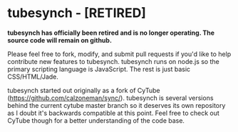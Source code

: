 tubesynch - [RETIRED]
===========================================================================================

**tubesynch has officially been retired and is no longer operating. The source code will remain on github.**

Please feel free to fork, modify, and submit pull requests if you'd like to help contribute new features to tubesynch. tubesynch runs on node.js so the primary scripting language is JavaScript. The rest is just basic CSS/HTML/Jade.

tubesynch started out originally as a fork of CyTube (https://github.com/calzoneman/sync/). tubesynch is several versions behind the current cytube master branch so it deserves its own repository as I doubt it's backwards compatible at this point. Feel free to check out CyTube though for a better understanding of the code base.
